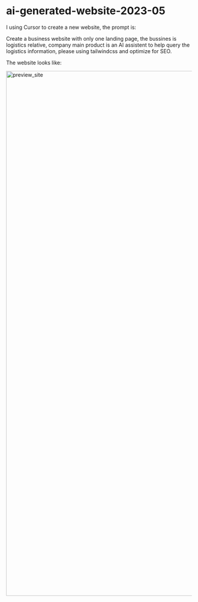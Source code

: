 # ai-generated-website-2023-05

I using Cursor to create a new website, the prompt is:

Create a business website with only one landing page, the bussines is logistics relative, company main product is an AI assistent to help query the logistics information, please using tailwindcss and optimize for SEO.

The website looks like:

<img width="1423" alt="preview_site" src="https://user-images.githubusercontent.com/1131536/235358696-ceb32624-d2c9-4ff7-934b-faa44f2cf52d.png">
